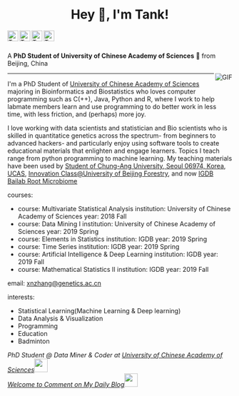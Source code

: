 <div align="center">
<h1 title="hehehe"> Hey 👋, I'm Tank!</h1>
</div>
<a href="https://tank.netlify.app/">
  <img align="left" alt="Tank's Daily Blog" width="24px" src="https://cdn.jsdelivr.net/npm/simple-icons@v3/icons/netlify.svg" />
</a>
<a href="https://www.linkedin.com/in/xiao-ning-zhang-436642108/">
  <img align="left" alt="Tank's LinkdeIn" width="24px" src="https://cdn.jsdelivr.net/npm/simple-icons@v3/icons/linkedin.svg" />
</a>
<a href="https://github.com/TankMermaid">
  <img align="left" alt="Tank's github" width="24px" src="https://cdn.jsdelivr.net/npm/simple-icons@3.13.0/icons/github.svg" />
</a>
<a href="https://www.facebook.com/xiaoning.zhang.108">
  <img align="left" alt="Tank's Facebook" width="24px" src="https://cdn.jsdelivr.net/npm/simple-icons@v3/icons/facebook.svg" />
</a>




<br />
<br />

A **PhD Student of University of Chinese Academy of Sciences** 🚀 from Beijing, China

  <img align="right" alt="GIF" src="https://i.pinimg.com/originals/e4/26/70/e426702edf874b181aced1e2fa5c6cde.gif" />
  
---
I'm a PhD Student of [University of Chinese Academy of Sciences](https://english.ucas.ac.cn/) majoring in Bioinformatics and Biostatistics who loves computer programming such as C(++), Java, Python and R, where I work to help labmate members learn and use programming to do better work in less time, with less friction, and (perhaps) more joy. 

I love working with data scientists and statistician and Bio scientists who is skilled in quantitatice genetics across the spectrum- from beginners to advanced hackers- and particularly enjoy using software tools to create educational materials that enlighten and engage learners. Topics I teach range from python programming to machine learning. My teaching materials have been used by [Student of Chung-Ang University, Seoul 06974, Korea](https://neweng.cau.ac.kr/index.do), [UCAS](https://english.ucas.ac.cn/index.php/admission/graduate), [Innovation Class@University of Beijing Forestry](http://jwc.bjfu.edu.cn/lxsybzl/index.html), and now [IGDB Bailab Root Microbiome](http://bailab.genetics.ac.cn/index.html)


  courses:
  - course: Multivariate Statistical Analysis
    institution: University of Chinese Academy of Sciences
    year: 2018 Fall
  - course: Data Mining I
    institution: University of Chinese Academy of Sciences
    year: 2019 Spring
  - course:  Elements in Statistics 
    institution: IGDB
    year: 2019 Spring
  - course: Time Series
    institution: IGDB
    year: 2019 Spring
  - course: Artificial Intelligence & Deep Learning
    institution: IGDB
    year: 2019 Fall
  - course: Mathematical Statistics II
    institution: IGDB
    year: 2019 Fall  
  
  
email:  xnzhang@genetics.ac.cn

interests:
- Statistical Learning(Machine Learning & Deep learning)
- Data Analysis & Visualization
- Programming
- Education
- Badminton 

<p><em>PhD Student @ Data Miner & Coder at <a href="https://english.ucas.ac.cn/index.php/admission/graduate">University of Chinese Academy of Sciences</a><img src="https://media.giphy.com/media/fYSnHlufseco8Fh93Z/giphy.gif" width="30"></br>
  <a href="https://tank.netlify.app/">Welcome to Comment on My Daily Blog</a><img src="https://media.giphy.com/media/WUlplcMpOCEmTGBtBW/giphy.gif" width="30"> 
</em></p>

  


